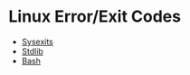 Linux Error/Exit Codes
===========

* [Sysexits][]
* [Stdlib][]
* [Bash][]

[Sysexits]: https://github.com/arzzen/all-exit-error-codes/blob/master/operating-systems/linux/sysexits.md

[Stdlib]: https://github.com/arzzen/all-exit-error-codes/blob/master/operating-systems/linux/stdlib.md

[Bash]: https://github.com/arzzen/all-exit-error-codes/blob/master/operating-systems/linux/bash.md